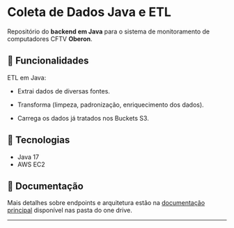 # Coleta de Dados Java e ETL

Repositório do **backend em Java** para o sistema de monitoramento de computadores CFTV **Oberon**.

## 📌 Funcionalidades
ETL em Java:

- Extrai dados de diversas fontes.

- Transforma (limpeza, padronização, enriquecimento dos dados).

- Carrega os dados já tratados nos Buckets S3.

## 🚀 Tecnologias
- Java 17
- AWS EC2

## 📖 Documentação
Mais detalhes sobre endpoints e arquitetura estão na [documentação principal](../) disponível nas pasta do one drive.

---